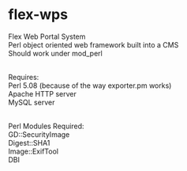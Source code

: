 # flex-wps<br />

Flex Web Portal System<br />
Perl object oriented web framework built into a CMS<br />
Should work under mod_perl<br /><br />

Requires:<br /> 
Perl 5.08 (because of the way exporter.pm works)<br />
Apache HTTP server<br />
MySQL server<br /><br />

Perl Modules Required:<br />
GD::SecurityImage<br />
Digest::SHA1<br />
Image::ExifTool<br />
DBI<br />

